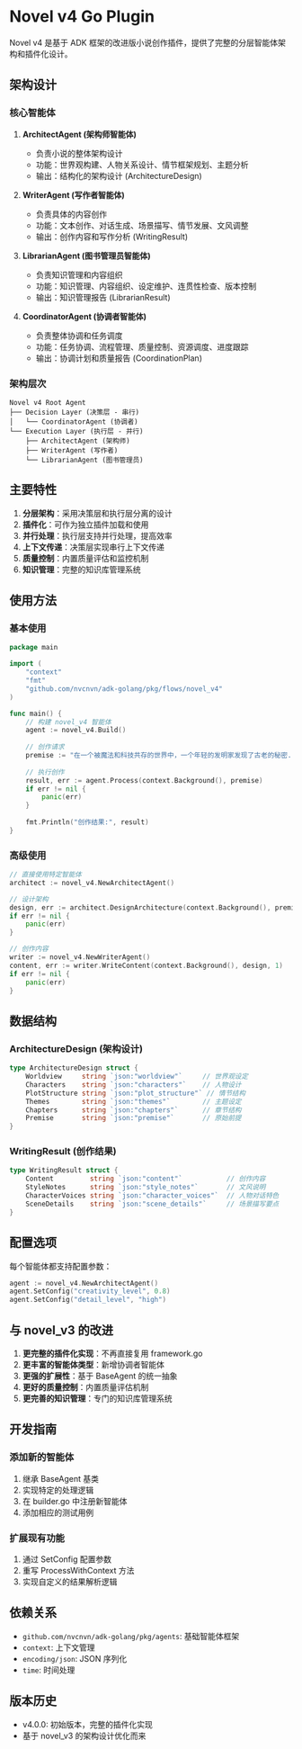 # Novel v4 Go Plugin

Novel v4 是基于 ADK 框架的改进版小说创作插件，提供了完整的分层智能体架构和插件化设计。

## 架构设计

### 核心智能体

1. **ArchitectAgent (架构师智能体)**
   - 负责小说的整体架构设计
   - 功能：世界观构建、人物关系设计、情节框架规划、主题分析
   - 输出：结构化的架构设计 (ArchitectureDesign)

2. **WriterAgent (写作者智能体)**
   - 负责具体的内容创作
   - 功能：文本创作、对话生成、场景描写、情节发展、文风调整
   - 输出：创作内容和写作分析 (WritingResult)

3. **LibrarianAgent (图书管理员智能体)**
   - 负责知识管理和内容组织
   - 功能：知识管理、内容组织、设定维护、连贯性检查、版本控制
   - 输出：知识管理报告 (LibrarianResult)

4. **CoordinatorAgent (协调者智能体)**
   - 负责整体协调和任务调度
   - 功能：任务协调、流程管理、质量控制、资源调度、进度跟踪
   - 输出：协调计划和质量报告 (CoordinationPlan)

### 架构层次

```
Novel v4 Root Agent
├── Decision Layer (决策层 - 串行)
│   └── CoordinatorAgent (协调者)
└── Execution Layer (执行层 - 并行)
    ├── ArchitectAgent (架构师)
    ├── WriterAgent (写作者)
    └── LibrarianAgent (图书管理员)
```

## 主要特性

1. **分层架构**：采用决策层和执行层分离的设计
2. **插件化**：可作为独立插件加载和使用
3. **并行处理**：执行层支持并行处理，提高效率
4. **上下文传递**：决策层实现串行上下文传递
5. **质量控制**：内置质量评估和监控机制
6. **知识管理**：完整的知识库管理系统

## 使用方法

### 基本使用

```go
package main

import (
    "context"
    "fmt"
    "github.com/nvcnvn/adk-golang/pkg/flows/novel_v4"
)

func main() {
    // 构建 novel_v4 智能体
    agent := novel_v4.Build()
    
    // 创作请求
    premise := "在一个被魔法和科技共存的世界中，一个年轻的发明家发现了古老的秘密..."
    
    // 执行创作
    result, err := agent.Process(context.Background(), premise)
    if err != nil {
        panic(err)
    }
    
    fmt.Println("创作结果:", result)
}
```

### 高级使用

```go
// 直接使用特定智能体
architect := novel_v4.NewArchitectAgent()

// 设计架构
design, err := architect.DesignArchitecture(context.Background(), premise)
if err != nil {
    panic(err)
}

// 创作内容
writer := novel_v4.NewWriterAgent()
content, err := writer.WriteContent(context.Background(), design, 1)
if err != nil {
    panic(err)
}
```

## 数据结构

### ArchitectureDesign (架构设计)
```go
type ArchitectureDesign struct {
    Worldview     string `json:"worldview"`     // 世界观设定
    Characters    string `json:"characters"`    // 人物设计
    PlotStructure string `json:"plot_structure"` // 情节结构
    Themes        string `json:"themes"`        // 主题设定
    Chapters      string `json:"chapters"`      // 章节结构
    Premise       string `json:"premise"`       // 原始前提
}
```

### WritingResult (创作结果)
```go
type WritingResult struct {
    Content         string `json:"content"`           // 创作内容
    StyleNotes      string `json:"style_notes"`       // 文风说明
    CharacterVoices string `json:"character_voices"`  // 人物对话特色
    SceneDetails    string `json:"scene_details"`     // 场景描写要点
}
```

## 配置选项

每个智能体都支持配置参数：

```go
agent := novel_v4.NewArchitectAgent()
agent.SetConfig("creativity_level", 0.8)
agent.SetConfig("detail_level", "high")
```

## 与 novel_v3 的改进

1. **更完整的插件化实现**：不再直接复用 framework.go
2. **更丰富的智能体类型**：新增协调者智能体
3. **更强的扩展性**：基于 BaseAgent 的统一抽象
4. **更好的质量控制**：内置质量评估机制
5. **更完善的知识管理**：专门的知识库管理系统

## 开发指南

### 添加新的智能体

1. 继承 BaseAgent 基类
2. 实现特定的处理逻辑
3. 在 builder.go 中注册新智能体
4. 添加相应的测试用例

### 扩展现有功能

1. 通过 SetConfig 配置参数
2. 重写 ProcessWithContext 方法
3. 实现自定义的结果解析逻辑

## 依赖关系

- `github.com/nvcnvn/adk-golang/pkg/agents`: 基础智能体框架
- `context`: 上下文管理
- `encoding/json`: JSON 序列化
- `time`: 时间处理

## 版本历史

- v4.0.0: 初始版本，完整的插件化实现
- 基于 novel_v3 的架构设计优化而来
